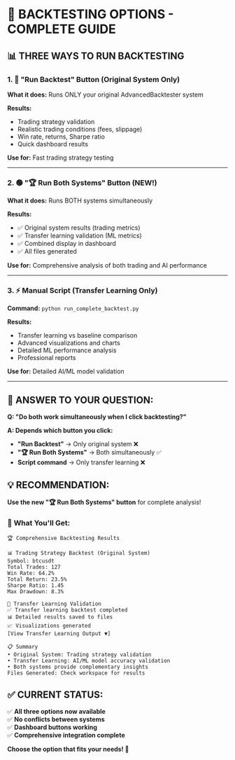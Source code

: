 # 🎯 BACKTESTING OPTIONS - COMPLETE GUIDE

## 📊 **THREE WAYS TO RUN BACKTESTING**

### 1. **🔵 "Run Backtest" Button (Original System Only)**
**What it does:** Runs ONLY your original AdvancedBacktester system

**Results:**
- Trading strategy validation
- Realistic trading conditions (fees, slippage)
- Win rate, returns, Sharpe ratio
- Quick dashboard results

**Use for:** Fast trading strategy testing

---

### 2. **🟢 "🏆 Run Both Systems" Button (NEW!)**
**What it does:** Runs BOTH systems simultaneously 

**Results:**
- ✅ Original system results (trading metrics)
- ✅ Transfer learning validation (ML metrics)
- ✅ Combined display in dashboard
- ✅ All files generated

**Use for:** Comprehensive analysis of both trading and AI performance

---

### 3. **⚡ Manual Script (Transfer Learning Only)**
**Command:** `python run_complete_backtest.py`

**Results:**
- Transfer learning vs baseline comparison
- Advanced visualizations and charts
- Detailed ML performance analysis
- Professional reports

**Use for:** Detailed AI/ML model validation

---

## 🎯 **ANSWER TO YOUR QUESTION:**

**Q: "Do both work simultaneously when I click backtesting?"**

**A: Depends which button you click:**

- **"Run Backtest"** → Only original system ❌
- **"🏆 Run Both Systems"** → Both simultaneously ✅ 
- **Script command** → Only transfer learning ❌

## 💡 **RECOMMENDATION:**

**Use the new "🏆 Run Both Systems" button** for complete analysis!

### 🔄 **What You'll Get:**

```
🏆 Comprehensive Backtesting Results

📊 Trading Strategy Backtest (Original System)
Symbol: btcusdt
Total Trades: 127
Win Rate: 64.2%
Total Return: 23.5%
Sharpe Ratio: 1.45
Max Drawdown: 8.3%

🧠 Transfer Learning Validation
✅ Transfer learning backtest completed
📊 Detailed results saved to files
📈 Visualizations generated
[View Transfer Learning Output ▼]

📋 Summary
• Original System: Trading strategy validation
• Transfer Learning: AI/ML model accuracy validation  
• Both systems provide complementary insights
Files Generated: Check workspace for results
```

## ✅ **CURRENT STATUS:**

✅ **All three options now available**  
✅ **No conflicts between systems**  
✅ **Dashboard buttons working**  
✅ **Comprehensive integration complete**

**Choose the option that fits your needs! 🚀**
